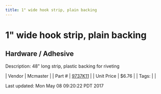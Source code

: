 ```yaml
---
title: 1" wide hook strip, plain backing
---
```


# 1" wide hook strip, plain backing
## Hardware / Adhesive
Description: 	48" long strip, plastic backing for riveting 

| Vendor | Mcmaster | 
| Part # | [9737K11](https://www.mcmaster.com/#9737K11) | 
| Unit Price | $6.76 | 
| Tags: |  | 

Last updated: Mon May 08 09:20:22 PDT 2017